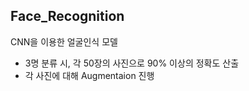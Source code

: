## Face_Recognition
CNN을 이용한 얼굴인식 모델
- 3명 분류 시, 각 50장의 사진으로 90% 이상의 정확도 산출
- 각 사진에 대해 Augmentaion 진행 
